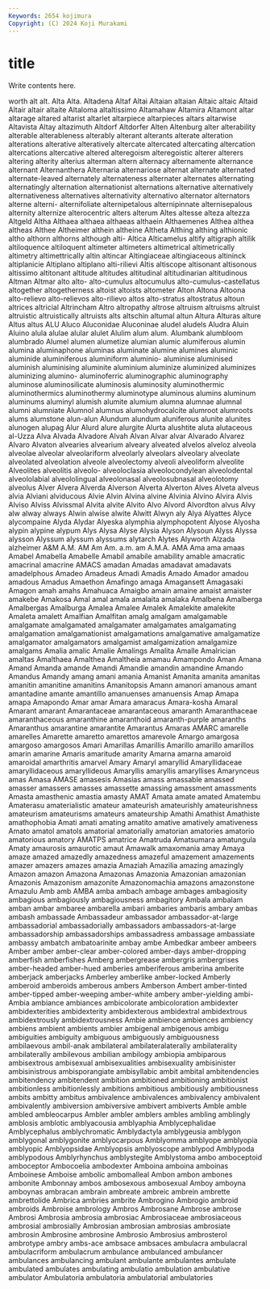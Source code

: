 ```yaml
---
Keywords: 2654 kojimura
Copyright: (C) 2024 Koji Murakami
---
```


# title

Write contents here.



worth alt alt. Alta Alta. Altadena Altaf
Altai Altaian altaian Altaic altaic Altaid Altair altair altaite Altaloma
altaltissimo Altamahaw Altamira Altamont altar altarage altared altarist altarlet altarpiece
altarpieces altars altarwise Altavista Altay altazimuth Altdorf Altdorfer Alten Altenburg
alter alterability alterable alterableness alterably alterant alterants alterate alteration alterations
alterative alteratively altercate altercated altercating altercation altercations altercative altered alteregoism
alteregoistic alterer alterers altering alterity alterius alterman altern alternacy alternamente
alternance alternant Alternanthera Alternaria alternariose alternat alternate alternated alternate-leaved alternately
alternateness alternater alternates alternating alternatingly alternation alternationist alternations alternative alternatively
alternativeness alternatives alternativity alternativo alternator alternators alterne alterni- alternifoliate alternipetalous
alternipinnate alternisepalous alternity alternize alterocentric alters alterum Altes altesse alteza
altezza Altgeld Altha Althaea althaea althaeas althaein Althaemenes Althea althea
altheas Althee Altheimer althein altheine Altheta Althing althing althionic altho
althorn althorns although alti- Altica Alticamelus altify altigraph altilik altiloquence
altiloquent altimeter altimeters altimetrical altimetrically altimetry altimettrically altin altincar Altingiaceae
altingiaceous altininck altiplanicie Altiplano altiplano alti-rilievi Altis altiscope altisonant altisonous
altissimo altitonant altitude altitudes altitudinal altitudinarian altitudinous Altman Altmar alto
alto- alto-cumulus altocumulus alto-cumulus-castellatus altogether altogetherness altoist altoists altometer Alton
Altona Altoona alto-relievo alto-relievos alto-rilievo altos alto-stratus altostratus altoun altrices
altricial Altrincham Altro altropathy altrose altruism altruisms altruist altruistic altruistically
altruists alts altschin altumal altun Altura Alturas alture Altus altus
ALU Aluco Aluconidae Aluconinae aludel aludels Aludra Aluin Aluino alula
alulae alular alulet Alulim alum alum. Alumbank alumbloom alumbrado Alumel
alumen alumetize alumian alumic alumiferous alumin alumina aluminaphone aluminas aluminate
alumine alumines aluminic aluminide aluminiferous aluminiform aluminio- aluminise aluminised aluminish
aluminising aluminite aluminium aluminize aluminized aluminizes aluminizing alumino- aluminoferric aluminographic
aluminography aluminose aluminosilicate aluminosis aluminosity aluminothermic aluminothermics aluminothermy aluminotype aluminous
alumins aluminum aluminums aluminyl alumish alumite alumium alumna alumnae alumnal
alumni alumniate Alumnol alumnus alumohydrocalcite alumroot alumroots alums alumstone alun-alun
Alundum alundum aluniferous alunite alunites alunogen alupag Alur Alurd alure
alurgite Alurta alushtite aluta alutaceous al-Uzza Alva Alvada Alvadore Alvah
Alvan Alvar alvar Alvarado Alvarez Alvaro Alvaton alvearies alvearium alveary
alveated alvelos alveloz alveola alveolae alveolar alveolariform alveolarly alveolars alveolary
alveolate alveolated alveolation alveole alveolectomy alveoli alveoliform alveolite Alveolites alveolitis
alveolo- alveoloclasia alveolocondylean alveolodental alveololabial alveololingual alveolonasal alveolosubnasal alveolotomy alveolus
Alver Alvera Alverda Alverson Alverta Alverton Alves Alveta alveus alvia
Alviani alviducous Alvie Alvin Alvina alvine Alvinia Alvino Alvira Alvis
Alviso Alviss Alvissmal Alvita alvite Alvito Alvo Alvord Alvordton alvus
Alvy alw alway always Alwin alwise alwite Alwitt Alwyn aly
Alya Alyattes Alyce alycompaine Alyda Alydar Alyeska alymphia alymphopotent Alyose
Alyosha alypin alypine alypum Alys Alysa Alyse Alysia Alyson Alysoun
Alyss Alyssa alysson Alyssum alyssum alyssums alytarch Alytes Alyworth Alzada
alzheimer A&M A.M. AM Am Am. a.m. am A.M.A. AMA
Ama ama amaas Amabel Amabella Amabelle Amabil amabile amability amable
amacratic amacrinal amacrine AMACS amadan Amadas amadavat amadavats amadelphous Amadeo
Amadeus Amadi Amadis Amado Amador amadou amadous Amadus Amaethon Amafingo
amaga Amagansett Amagasaki Amagon amah amahs Amahuaca Amaigbo amain amaine
amaist amaister amakebe Amakosa Amal amal amala amalaita amalaka Amalbena
Amalberga Amalbergas Amalburga Amalea Amalee Amalek Amalekite amalekite Amaleta amalett
Amalfian Amalfitan amalg amalgam amalgamable amalgamate amalgamated amalgamater amalgamates amalgamating
amalgamation amalgamationist amalgamations amalgamative amalgamatize amalgamator amalgamators amalgamist amalgamization amalgamize
amalgams Amalia amalic Amalie Amalings Amalita Amalle Amalrician amaltas Amalthaea
Amalthea Amaltheia amamau Amampondo Aman Amana Amand Amanda amande Amandi
Amandie amandin amandine Amando Amandus Amandy amang amani amania Amanist
Amanita amanita amanitas amanitin amanitine amanitins Amanitopsis Amann amanori amanous
amant amantadine amante amantillo amanuenses amanuensis Amap Amapa amapa Amapondo
Amar amar Amara amaracus Amara-kosha Amaral Amarant amarant Amarantaceae amarantaceous
amaranth Amaranthaceae amaranthaceous amaranthine amaranthoid amaranth-purple amaranths Amaranthus amarantine amarantite
Amarantus Amaras AMARC amarelle amarelles Amarette amaretto amarettos amarevole Amargo
amargosa amargoso amargosos Amari Amarillas Amarillis Amarillo amarillo amarillos amarin
amarine Amaris amaritude amarity Amarna amarna amaroid amaroidal amarthritis amarvel
Amary Amaryl amaryllid Amaryllidaceae amaryllidaceous amaryllideous Amaryllis amaryllis amaryllises Amarynceus
amas Amasa AMASE amasesis Amasias amass amassable amassed amasser amassers
amasses amassette amassing amassment amassments Amasta amasthenic amastia amasty AMAT
Amata amate amated Amatembu Amaterasu amaterialistic amateur amateurish amateurishly amateurishness
amateurism amateurisms amateurs amateurship Amathi Amathist Amathiste amathophobia Amati amati
amating amatito amative amatively amativeness Amato amatol amatols amatorial amatorially
amatorian amatories amatorio amatorious amatory AMATPS amatrice Amatruda Amatsumara amatungula
Amaty amaurosis amaurotic amaut Amawalk amaxomania amay Amaya amaze amazed
amazedly amazedness amazeful amazement amazements amazer amazers amazes amazia Amaziah
Amazilia amazing amazingly Amazon amazon Amazona Amazonas Amazonia Amazonian amazonian
Amazonis Amazonism amazonite Amazonomachia amazons amazonstone Amazulu Amb amb AMBA
amba ambach ambage ambages ambagiosity ambagious ambagiously ambagiousness ambagitory Ambala
ambalam amban ambar ambaree ambarella ambari ambaries ambaris ambary ambas
ambash ambassade Ambassadeur ambassador ambassador-at-large ambassadorial ambassadorially ambassadors ambassadors-at-large ambassadorship
ambassadorships ambassadress ambassage ambassiate ambassy ambatch ambatoarinite ambay ambe Ambedkar
ambeer ambeers Amber amber amber-clear amber-colored amber-days amber-dropping amberfish amberfishes
Amberg ambergrease ambergris ambergrises amber-headed amber-hued amberies amberiferous amberina amberite
amberjack amberjacks Amberley amberlike amber-locked Amberly amberoid amberoids amberous ambers
Amberson Ambert amber-tinted amber-tipped amber-weeping amber-white ambery amber-yielding ambi- Ambia
ambiance ambiances ambicolorate ambicoloration ambidexter ambidexterities ambidexterity ambidexterous ambidextral ambidextrous
ambidextrously ambidextrousness Ambie ambience ambiences ambiency ambiens ambient ambients ambier
ambigenal ambigenous ambigu ambiguities ambiguity ambiguous ambiguously ambiguousness ambilaevous ambil-anak
ambilateral ambilateralaterally ambilaterality ambilaterally ambilevous ambilian ambilogy ambiopia ambiparous ambisextrous
ambisexual ambisexualities ambisexuality ambisinister ambisinistrous ambisporangiate ambisyllabic ambit ambital ambitendencies
ambitendency ambitendent ambition ambitioned ambitioning ambitionist ambitionless ambitionlessly ambitions ambitious
ambitiously ambitiousness ambits ambitty ambitus ambivalence ambivalences ambivalency ambivalent ambivalently
ambiversion ambiversive ambivert ambiverts Amble amble ambled ambleocarpus Ambler ambler
amblers ambles ambling amblingly amblosis amblotic amblyacousia amblyaphia Amblycephalidae Amblycephalus
amblychromatic Amblydactyla amblygeusia amblygon amblygonal amblygonite amblyocarpous Amblyomma amblyope amblyopia
amblyopic Amblyopsidae Amblyopsis amblyoscope amblypod Amblypoda amblypodous Amblyrhynchus amblystegite Amblystoma
ambo amboceptoid amboceptor Ambocoelia ambodexter Amboina amboina amboinas Amboinese Amboise
ambolic ambomalleal Ambon ambon ambones ambonite Ambonnay ambos ambosexous ambosexual
Amboy amboyna amboynas ambracan ambrain ambreate ambreic ambrein ambrette ambrettolide
Ambrica ambries ambrite Ambrogino Ambrogio ambroid ambroids Ambroise ambrology Ambros
Ambrosane Ambrose ambrose Ambrosi Ambrosia ambrosia ambrosiac Ambrosiaceae ambrosiaceous ambrosial
ambrosially Ambrosian ambrosian ambrosias ambrosiate ambrosin Ambrosine ambrosine Ambrosio Ambrosius
ambrosterol ambrotype ambry ambs-ace ambsace ambsaces ambulacra ambulacral ambulacriform ambulacrum
ambulance ambulanced ambulancer ambulances ambulancing ambulant ambulante ambulantes ambulate ambulated
ambulates ambulating ambulatio ambulation ambulative ambulator Ambulatoria ambulatoria ambulatorial ambulatories
